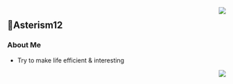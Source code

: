 <a href="https://github.com/anuraghazra/github-readme-stats">
  <img align="right" src="https://github-readme-stats.vercel.app/api?username=Asterism12&show_icons=true&hide_border=true&include_all_commits_disable=false&custom_title=Asterism12&count_private=true">
</a>

## 🍵Asterism12
### About Me
- Try to make life efficient & interesting

<a href=#>
  <img align="right" src="https://github-readme-stats.vercel.app/api/top-langs/?username=Asterism12&layout=compact&hide_border=true">
</a>
